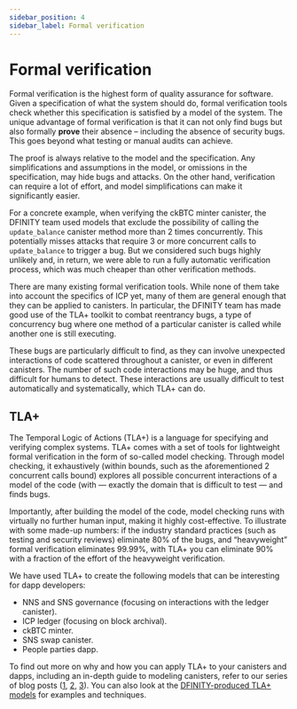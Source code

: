 ```yaml
---
sidebar_position: 4
sidebar_label: Formal verification
---
```

# Formal verification

Formal verification is the highest form of quality assurance for software. Given a specification of what the system should do, formal verification tools check whether this specification is satisfied by a model of the system. The unique advantage of formal verification is that it can not only find bugs but also formally **prove** their absence – including the absence of security bugs. This goes beyond what testing or manual audits can achieve.

The proof is always relative to the model and the specification. Any simplifications and assumptions in the model, or omissions in the specification, may hide bugs and attacks. On the other hand, verification can require a lot of effort, and model simplifications can make it significantly easier.

For a concrete example, when verifying the ckBTC minter canister, the DFINITY team used models that exclude the possibility of calling the `update_balance` canister method more than 2 times concurrently. This potentially misses attacks that require 3 or more concurrent calls to `update_balance` to trigger a bug. But we considered such bugs highly unlikely and, in return, we were able to run a fully automatic verification process, which was much cheaper than other verification methods.

There are many existing formal verification tools. While none of them take into account the specifics of ICP yet, many of them are general enough that they can be applied to canisters. In particular, the DFINITY team has made good use of the TLA+ toolkit to combat reentrancy bugs, a type of concurrency bug where one method of a particular canister is called while another one is still executing.

These bugs are particularly difficult to find, as they can involve unexpected interactions of code scattered throughout a canister, or even in different canisters. The number of such code interactions may be huge, and thus difficult for humans to detect. These interactions are usually difficult to test automatically and systematically, which TLA+ can do.

## TLA+

The Temporal Logic of Actions (TLA+) is a language for specifying and verifying complex systems. TLA+ comes with a set of tools for lightweight formal verification in the form of so-called model checking. Through model checking, it exhaustively (within bounds, such as the aforementioned 2 concurrent calls bound) explores all possible concurrent interactions of a model of the code (with  — exactly the domain that is difficult to test — and finds bugs.

Importantly, after building the model of the code, model checking runs with virtually no further human input, making it highly cost-effective. To illustrate with some made-up numbers: if the industry standard practices (such as testing and security reviews) eliminate 80% of the bugs, and “heavyweight” formal verification eliminates 99.99%, with TLA+ you can eliminate 90% with a fraction of the effort of the heavyweight verification.

We have used TLA+ to create the following models that can be interesting for dapp developers:

- NNS and SNS governance (focusing on interactions with the ledger canister).
- ICP ledger (focusing on block archival).
- ckBTC minter.
- SNS swap canister.
- People parties dapp.

To find out more on why and how you can apply TLA+ to your canisters and dapps, including an in-depth guide to modeling canisters, refer to our series of blog posts ([1](https://medium.com/dfinity/eliminating-smart-contract-bugs-with-tla-e986aeb6da24), [2](https://medium.com/dfinity/weeding-out-the-bugs-with-tla-models-3606045bf24e), [3](https://mynosefroze.com/blog/2023-08-09-tla_for_canisters)). You can also look at the [DFINITY-produced TLA+ models](https://github.com/dfinity/formal-models) for examples and techniques.
